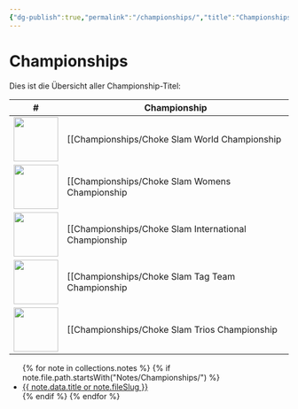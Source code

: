 ```yaml
---
{"dg-publish":true,"permalink":"/championships/","title":"Championships","noteIcon":""}
---
```


# Championships
Dies ist die Übersicht aller Championship-Titel:

| # | Championship |
|---|--------------|
| <img src="/choke-slam-wrestling/img/user/z_Images/Choke Slam World Championship.png" width="80"> | [[Championships/Choke Slam World Championship|Choke Slam World Championship]] |
| <img src="/choke-slam-wrestling/img/user/z_Images/Choke Slam Womens Championship.png" width="80"> | [[Championships/Choke Slam Womens Championship|Choke Slam Womens Championship]] |
| <img src="/choke-slam-wrestling/img/user/z_Images/Choke Slam International Championship.png" width="80"> | [[Championships/Choke Slam International Championship|Choke Slam International Championship]] |
| <img src="/choke-slam-wrestling/img/user/z_Images/Choke Slam Tag Team Championship.png" width="80"> | [[Championships/Choke Slam Tag Team Championship|Choke Slam Tag Team Championship]] |
| <img src="/choke-slam-wrestling/img/user/z_Images/Choke Slam Trios Championship.png" width="80"> | [[Championships/Choke Slam Trios Championship|Choke Slam Trios Championship]] |

<ul>
{% for note in collections.notes %}
  {% if note.file.path.startsWith("Notes/Championships/") %}
    <li>
      <a href="{{ note.url }}">{{ note.data.title or note.fileSlug }}</a>
    </li>
  {% endif %}
{% endfor %}
</ul>
